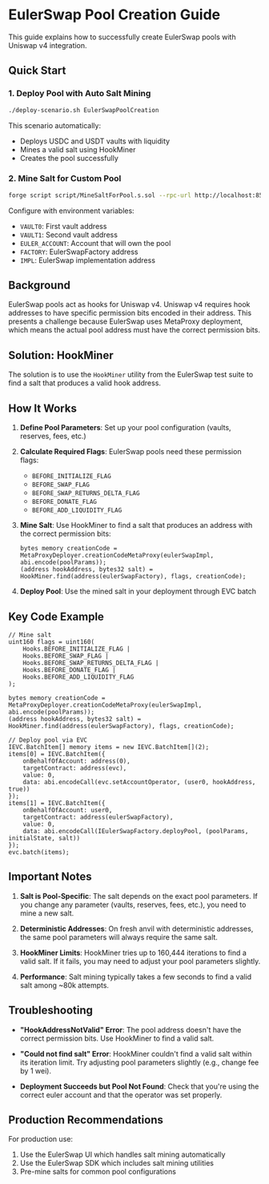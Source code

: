 # EulerSwap Pool Creation Guide

This guide explains how to successfully create EulerSwap pools with Uniswap v4 integration.

## Quick Start

### 1. Deploy Pool with Auto Salt Mining

```bash
./deploy-scenario.sh EulerSwapPoolCreation
```

This scenario automatically:
- Deploys USDC and USDT vaults with liquidity
- Mines a valid salt using HookMiner
- Creates the pool successfully

### 2. Mine Salt for Custom Pool

```bash
forge script script/MineSaltForPool.s.sol --rpc-url http://localhost:8545
```

Configure with environment variables:
- `VAULT0`: First vault address
- `VAULT1`: Second vault address  
- `EULER_ACCOUNT`: Account that will own the pool
- `FACTORY`: EulerSwapFactory address
- `IMPL`: EulerSwap implementation address

## Background

EulerSwap pools act as hooks for Uniswap v4. Uniswap v4 requires hook addresses to have specific permission bits encoded in their address. This presents a challenge because EulerSwap uses MetaProxy deployment, which means the actual pool address must have the correct permission bits.

## Solution: HookMiner

The solution is to use the `HookMiner` utility from the EulerSwap test suite to find a salt that produces a valid hook address.

## How It Works

1. **Define Pool Parameters**: Set up your pool configuration (vaults, reserves, fees, etc.)

2. **Calculate Required Flags**: EulerSwap pools need these permission flags:
   - `BEFORE_INITIALIZE_FLAG` 
   - `BEFORE_SWAP_FLAG`
   - `BEFORE_SWAP_RETURNS_DELTA_FLAG`
   - `BEFORE_DONATE_FLAG`
   - `BEFORE_ADD_LIQUIDITY_FLAG`

3. **Mine Salt**: Use HookMiner to find a salt that produces an address with the correct permission bits:
   ```solidity
   bytes memory creationCode = MetaProxyDeployer.creationCodeMetaProxy(eulerSwapImpl, abi.encode(poolParams));
   (address hookAddress, bytes32 salt) = HookMiner.find(address(eulerSwapFactory), flags, creationCode);
   ```

4. **Deploy Pool**: Use the mined salt in your deployment through EVC batch

## Key Code Example

```solidity
// Mine salt
uint160 flags = uint160(
    Hooks.BEFORE_INITIALIZE_FLAG | 
    Hooks.BEFORE_SWAP_FLAG | 
    Hooks.BEFORE_SWAP_RETURNS_DELTA_FLAG |
    Hooks.BEFORE_DONATE_FLAG | 
    Hooks.BEFORE_ADD_LIQUIDITY_FLAG
);

bytes memory creationCode = MetaProxyDeployer.creationCodeMetaProxy(eulerSwapImpl, abi.encode(poolParams));
(address hookAddress, bytes32 salt) = HookMiner.find(address(eulerSwapFactory), flags, creationCode);

// Deploy pool via EVC
IEVC.BatchItem[] memory items = new IEVC.BatchItem[](2);
items[0] = IEVC.BatchItem({
    onBehalfOfAccount: address(0),
    targetContract: address(evc),
    value: 0,
    data: abi.encodeCall(evc.setAccountOperator, (user0, hookAddress, true))
});
items[1] = IEVC.BatchItem({
    onBehalfOfAccount: user0,
    targetContract: address(eulerSwapFactory),
    value: 0,
    data: abi.encodeCall(IEulerSwapFactory.deployPool, (poolParams, initialState, salt))
});
evc.batch(items);
```

## Important Notes

1. **Salt is Pool-Specific**: The salt depends on the exact pool parameters. If you change any parameter (vaults, reserves, fees, etc.), you need to mine a new salt.

2. **Deterministic Addresses**: On fresh anvil with deterministic addresses, the same pool parameters will always require the same salt.

3. **HookMiner Limits**: HookMiner tries up to 160,444 iterations to find a valid salt. If it fails, you may need to adjust your pool parameters slightly.

4. **Performance**: Salt mining typically takes a few seconds to find a valid salt among ~80k attempts.

## Troubleshooting

- **"HookAddressNotValid" Error**: The pool address doesn't have the correct permission bits. Use HookMiner to find a valid salt.

- **"Could not find salt" Error**: HookMiner couldn't find a valid salt within its iteration limit. Try adjusting pool parameters slightly (e.g., change fee by 1 wei).

- **Deployment Succeeds but Pool Not Found**: Check that you're using the correct euler account and that the operator was set properly.

## Production Recommendations

For production use:
1. Use the EulerSwap UI which handles salt mining automatically
2. Use the EulerSwap SDK which includes salt mining utilities
3. Pre-mine salts for common pool configurations